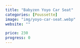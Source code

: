 ```yaml
---
title: "Babyzen Yoyo Car Seat"
categories: [Poussette]
image: "img/yoyo-car-seat.webp"
website: ""

price: 230
progress: 0
---
```


